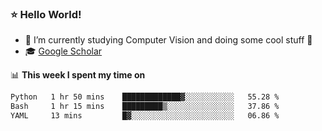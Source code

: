 ### ⭐️ Hello World!

<!--
**hologerry/hologerry** is a ✨ _special_ ✨ repository because its `README.md` (this file) appears on your GitHub profile.

Here are some ideas to get you started:

- 🔭 I’m currently working and studying on Computer Vision
- 🌱 I’m currently learning at Peking University
- 💬 Ask me about 
- 📫 How to reach me: E-mail
- 😄 Pronouns: he/his
- ⚡ Fun fact: Music is the Power
-->


- 🔭 I’m currently studying Computer Vision and doing some cool stuff 🤖
- 🎓 [Google Scholar](https://scholar.google.com/citations?user=3ykqW9wAAAAJ&hl=en)


📊 **This week I spent my time on**

<!--START_SECTION:waka-->

```txt
Python   1 hr 50 mins    █████████████▓░░░░░░░░░░░   55.28 %
Bash     1 hr 15 mins    █████████▒░░░░░░░░░░░░░░░   37.86 %
YAML     13 mins         █▓░░░░░░░░░░░░░░░░░░░░░░░   06.86 %
```

<!--END_SECTION:waka-->
